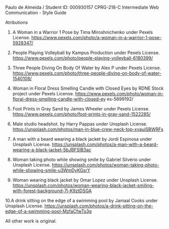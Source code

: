 Paulo de Almeida / Student ID: 000930157
CPRG-218-C Intermediate Web Communication - Style Guide


Atributions
1. A Woman in a Warrior 1 Pose by Tima Miroshnichenko under Pexels License.
https://www.pexels.com/photo/a-woman-in-a-warrior-1-pose-5928347/

2. People Playing Volleyball by Kampus Production under Pexels License.
https://www.pexels.com/photo/people-playing-volleyball-6180399/

3. Three People Diving On Body Of Water by Alex P under Pexels License.
https://www.pexels.com/photo/three-people-diving-on-body-of-water-1540108/

4. Woman in Floral Dress Smelling Candle with Closed Eyes by RDNE Stock project
under Pexels License.
https://www.pexels.com/photo/woman-in-floral-dress-smelling-candle-with-closed-ey
es-5699192/

5. Foot Prints in Gray Sand by James Wheeler under Pexels License.
https://www.pexels.com/photo/foot-prints-in-gray-sand-1522285/

6. Male studio headshot. by Harry Pappas under Unsplash License.
https://unsplash.com/photos/man-in-blue-crew-neck-top-xyauiSBWRFs 

7. A man with a beard wearing a black jacket by Jordi Espinosa under Unsplash License.
https://unsplash.com/photos/a-man-with-a-beard-wearing-a-black-jacket-5bJBFSIB3ac 

8. Woman taking photo while showing smile by Gabriel Silvério under Unsplash License.
https://unsplash.com/photos/woman-taking-photo-while-showing-smile-u3WmDyKGsrY 

9. Woman wearing black jacket by Omar Lopez under Unsplash License.
https://unsplash.com/photos/woman-wearing-black-jacket-smiling-with-forest-background-7l-K9ztDSGA 

10.A drink sitting on the edge of a swimming pool by Jamaal Cooks under Unsplash License.
https://unsplash.com/photos/a-drink-sitting-on-the-edge-of-a-swimming-pool-MzfaCfwTs3g 

All other work is original.
